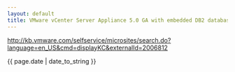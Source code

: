```yaml
---
layout: default
title: VMware vCenter Server Appliance 5.0 GA with embedded DB2 database fails
---
```


http://kb.vmware.com/selfservice/microsites/search.do?language=en_US&cmd=displayKC&externalId=2006812

{{ page.date | date_to_string }}
